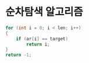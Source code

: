 # 순차탐색 알고리즘

```cpp
for (int i = 0; i < len; i++)
{
    if (ar[i] == target)
        return i;
}
return -1;
```
